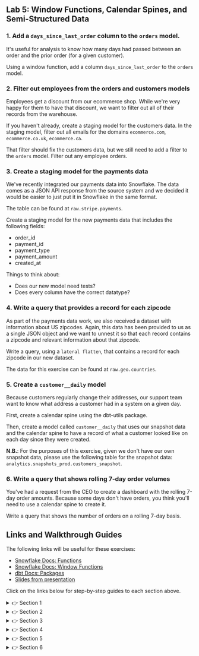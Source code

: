 ## Lab 5: Window Functions, Calendar Spines, and Semi-Structured Data

### 1. Add a `days_since_last_order` column to the `orders` model.

It's useful for analysis to know how many days had passed between an order and the prior order (for a given customer). 

Using a window function, add a column `days_since_last_order` to the `orders` model.

### 2. Filter out employees from the orders and customers models

Employees get a discount from our ecommerce shop. While we're very happy for them to have that discount, we want to filter out all of their records from the warehouse.

If you haven't already, create a staging model for the customers data. In the staging model, filter out all emails for the domains `ecommerce.com`, `ecommerce.co.uk`, `ecommerce.ca`.

That filter should fix the customers data, but we still need to add a filter to the `orders` model. Filter out any employee orders.

### 3. Create a staging model for the payments data

We've recently integrated our payments data into Snowflake. The data comes as a JSON API response from the source system and we decided it would be easier to just put it in Snowflake in the same format.

The table can be found at `raw.stripe.payments`.

Create a staging model for the new payments data that includes the following fields:
* order_id
* payment_id
* payment_type
* payment_amount
* created_at

Things to think about: 
* Does our new model need tests?
* Does every column have the correct datatype?

### 4. Write a query that provides a record for each zipcode

As part of the payments data work, we also received a dataset with information about US zipcodes. Again, this data has been provided to us as a single JSON object and we want to unnest it so that each record contains a zipcode and relevant information about that zipcode.

Write a query, using a `lateral flatten`, that contains a record for each zipcode in our new dataset.

The data for this exercise can be found at `raw.geo.countries`.

### 5. Create a `customer__daily` model

Because customers regularly change their addresses, our support team want to know what address a customer had in a system on a given day.

First, create a calendar spine using the dbt-utils package.

Then, create a model called `customer__daily` that uses our snapshot data and the calendar spine to have a record of what a customer looked like on each day since they were created.

**N.B.**: For the purposes of this exercise, given we don't have our own snapshot data, please use the following table for the snapshot data: `analytics.snapshots_prod.customers_snapshot`.

### 6. Write a query that shows rolling 7-day order volumes

You've had a request from the CEO to create a dashboard with the rolling 7-day order amounts. Because some days don't have orders, you think you'll need to use a calendar spine to create it.

Write a query that shows the number of orders on a rolling 7-day basis.

## Links and Walkthrough Guides

The following links will be useful for these exercises:

* [Snowflake Docs: Functions](https://docs.snowflake.com/en/sql-reference/functions-all.html)
* [Snowflake Docs: Window Functions](https://docs.snowflake.com/en/sql-reference/functions-analytic.html)
* [dbt Docs: Packages](https://docs.getdbt.com/docs/building-a-dbt-project/package-management/)
* [Slides from presentation](https://docs.google.com/presentation/d/1CJCWaFTe0PHJ2K9ltryJdTmZB7k07cYTi4TJisu9LHw/edit?usp=sharing)

Click on the links below for step-by-step guides to each section above.

<details>
  <summary>👉 Section 1</summary>
  
  (1) To calculate `days_since_last_order` we need to add the following SQL (or similar depending on what you've named columns) to our `orders` model. It finds the prior order for a customer and calculates the difference in days between the two `ordered_at` values: 
  ```sql
    datediff('day', lag(ordered_at) over (partition by customer_id order by ordered_at), ordered_at) 
  ```
  (2) Execute `dbt run -m order` to make sure your model runs successfully.
</details>

<details>
  <summary>👉 Section 2</summary>
  
  (1) As discussed in the session, there are a number of different ways we could do this filter. In this instance we'll use an `ilike`. Add the following filter to your customers model:
  ```sql
    where email not ilike '%ecommerce.com'
      and email not ilike '%ecommerce.ca'
      and email not ilike '%ecommerce.co.uk'
  ```
  (2) Add the same filter to your `orders` model. Note that the `email` column isn't likely to already be there so you might need to join it in.
  (3) Execute `dbt run` to make sure your filters work.
</details>

<details>
  <summary>👉 Section 3</summary>
  
  (1) Add a new source for the Stripe data.

  (2) Create a new file `stg_stripe__payments.sql` in our `models/` directory.

  (3) Pull out the necessary columns from the JSON. Write a query around the following column definitions:
  ```sql
    json_data:order_id as order_id,
    json_data:id as payment_id,
    json_data:method as payment_type,
    json_data:amount::int / 100.0 as payment_amount,
    json_data:created_at::timestamp as created_at
  ```

  (4) Execute `dbt run -m stg_stripe__payments` to make sure everything is working correctly. 

</details>

<details>
  <summary>👉 Section 4</summary>

  (1) In a new SQL query, inspect the format of the table by running `select * from raw.geo.countries`.

  (2) Let's 'unnest' the `states` array by adding a `lateral flatten` to the query:
  ```sql
    select 
        country,
        s.value:state as state,
        s.value:zipcodes as zipcodes
    from raw.geo.countries
    left join lateral flatten (input => states) as s
  ```
  We now have a record for each state, which we can see has another array in it called `zipcodes`.

  (3) Let's 'unnest' the `zipcodes` array by adding another `lateral flatten`:
  ```sql
    select 
        country,
        s.value:state as state,
        c.value:zipcode as zipcode,
        c.value:city as city
    from raw.geo.countries
    left join lateral flatten (input => states) as s
    left join lateral flatten (input => s.value:zipcodes) as c
  ```

  (4) It looks like some of our columns aren't coming through as the correct data type. Let's cast them to strings:
  ```sql
    select 
        country,
        s.value:state::varchar as state,
        c.value:zipcode::varchar as zipcode,
        c.value:city::varchar as city
    from raw.geo.countries
    left join lateral flatten (input => states) as s
    left join lateral flatten (input => s.value:zipcodes) as c
  ```
  We should now have a complete query.

</details>

<details>
  <summary>👉 Section 5</summary>
  
  (1) Create a `packages.yml` file in the root directory of your project. Add the following code to it to add the `dbt_utils` package:
  ```yaml
  packages:
    - package: fishtown-analytics/dbt_utils
      version: 0.6.4
  ```   
  (2) Create a new model called `calendar.sql`. Add the following code to it to generate a calendar spine:
  ```sql
  {{ dbt_utils.date_spine(
      datepart="day",
      start_date="to_date('01/01/2020', 'mm/dd/yyyy')",
      end_date="current_date"
    )
  }}
  ```
  (3) Create a new model called `customer__daily.sql`. Add the following SQL:
  ```sql
  with calendar as (

      select *
      from {{ ref('calendar') }}

  ), customers as (

      select *
      from analytics.snapshots_prod.customers_snapshot

  ), joined as (

      select 
          calendar.date_day,
          customers.*
      from calendar
      inner join customers
          on calendar.date_day < coalesce(customers._dbt_valid_to, '2099-01-01')
          and calendar.date_day >= customers._dbt_valid_from

  )

  select *
  from joined
  ```
  (4) Execute `dbt run -m +customer__daily` to make sure your models run successfully.
</details>

<details>
  <summary>👉 Section 6</summary>
  
  (1) Write a SQL query that joins our `orders` and `calendar` models. The join should work in a such a way that the prior 7 days of orders get joined to a given `date_day` in the `calendar` model. That way, you can then aggregate this joined query, grouping by the `date_day` column, in order to count how many orders there were on a rolling 7 day basis.
</details>

